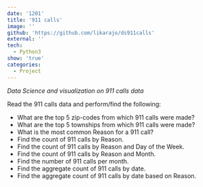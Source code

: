 ```yaml
---
date: '1201'
title: '911 calls'
image: ''
github: 'https://github.com/likarajo/ds911calls'
external: ''
tech:
  - Python3
show: 'true'
categories:
  - Project
---
```


*Data Science and visualization on 911 calls data*
<!--more-->
Read the 911 calls data and perform/find the following:
* What are the top 5 zip-codes from which 911 calls were made?
* What are the top 5 townships from which 911 calls were made?
* What is the most common Reason for a 911 call?
* Find the count of 911 calls by Reason.
* Find the count of 911 calls by Reason and Day of the Week.
* Find the count of 911 calls by Reason and Month.
* Find the number of 911 calls per month.
* Find the aggregate count of 911 calls by date.
* Find the aggregate count of 911 calls by date based on Reason.